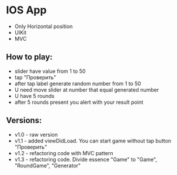 # IOS App
- Only Horizontal position
- UIKit
- MVC
## How to play:
- slider have value from 1 to 50
- tap "Проверить"
- after tap label generate random number from 1 to 50
- U need move slider at number that equal generated number
- U have 5 rounds
- after 5 rounds present you alert with your result point 

## Versions:
- v1.0 - raw version
- v1.1 - added viewDidLoad. You can start game without tap button "Проверить"
- v1.2 - refactoring code with MVC pattern
- v1.3 - refactoring code. Divide essence "Game" to "Game", "RoundGame", "Generator"